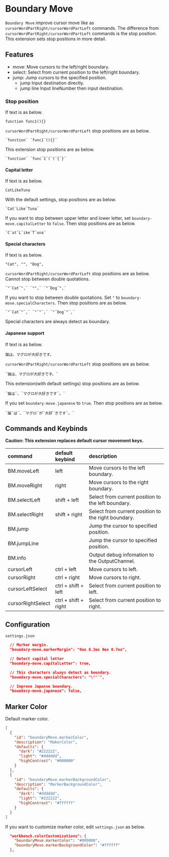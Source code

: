 # Boundary Move

`Boundary Move` improve cursor move like as `cursorWordPartRight/cursorWordPartLeft` commands.
The difference from `cursorWordPartRight/cursorWordPartLeft` commands is the stop position.
This extension sets stop positions in more detail.

## Features

- move: Move cursors to the left/right boundary.
- select: Select from current position to the left/right boundary.
- jump: Jump cursors to the specified position.
  - jump
    Input destination directly.
  - jump line
    Input lineNumber then input destination.

### Stop position

If text is as below.

```
function func1(){}
```

`cursorWordPartRight/cursorWordPartLeft` stop positions are as below.

```
‾function‾ ‾func1‾(){}‾
```

This extension stop positions are as below.

```
‾function‾ ‾func‾1‾(‾)‾{‾}‾
```

#### Capital letter

If text is as below.

```
CatLikeTuna
```

With the default settings, stop positions are as below.

```
‾Cat‾Like‾Tuna‾
```

If you want to stop between upper letter and lower letter, set `boundary-move.capitalLetter` to `false`.
Then stop positions are as below.

```
‾C‾at‾L‾ike‾T‾una‾
```

#### Special characters

If text is as below.

```
"Cat", "", "Dog",
```

`cursorWordPartRight/cursorWordPartLeft` stop positions are as below.
Cannot stop between double quotations.

```
‾"‾Cat‾",‾ ‾"",‾ ‾"‾Dog‾",‾
```

If you want to stop between double quotations.
Set `"` to `boundary-move.specialCharacters`.
Then stop positions are as below.

```
‾"‾Cat‾"‾,‾ ‾"‾"‾,‾ ‾"‾Dog‾"‾,‾
```

Special characters are always detect as boundary.

#### Japanese support

If text is as below.

```
猫は、マグロが大好きです。
```

`cursorWordPartRight/cursorWordPartLeft` stop positions are as below.

```
‾猫は、マグロが大好きです。‾
```

This extension(with default settings) stop positions are as below.

```
‾猫は‾、‾マグロが大好きです‾。‾
```

If you set `boundary-move.japanese` to `true`.
Then stop positions are as below.

```
‾猫‾は‾、‾マグロ‾が‾大好‾きです‾。‾
```

## Commands and Keybinds

**Caution: This extension replaces default cursor movement keys.**

| command           | default keybind      | description                                         |
| :---------------- | :------------------- | :-------------------------------------------------- |
| BM.moveLeft       | left                 | Move cursors to the left boundary.                  |
| BM.moveRight      | right                | Move cursors to the right boundary.                 |
| BM.selectLeft     | shift + left         | Select from current position to the left boundary.  |
| BM.selectRight    | shift + right        | Select from current position to the right boundary. |
| BM.jump           |                      | Jump the cursor to specified position.              |
| BM.jumpLine       |                      | Jump the cursor to specified position.              |
| BM.info           |                      | Output debug infomation to the OutputChannel.       |
| cursorLeft        | ctrl + left          | Move cursors to left.                               |
| cursorRight       | ctrl + right         | Move cursors to right.                              |
| cursorLeftSelect  | ctrl + shift + left  | Select from current position to left.               |
| cursorRightSelect | ctrl + shift + right | Select from current position to right.              |

## Configuration

`settings.json`

```json
  // Marker margin.
  "boundary-move.markerMargin": "0ex 0.3ex 0ex 0.7ex",

  // Detect capital letter
  "boundary-move.capitalLetter": true,

  // This characters always detect as boundary.
  "boundary-move.specialCharacters": "\"'`",

  // Improve Japanse boundary.
  "boundary-move.japanese": false,
```

## Marker Color

Default marker color.

```json
[
  {
    "id": "boundaryMove.markerColor",
    "description": "MakerColor",
    "defaults": {
      "dark": "#222222",
      "light": "#dddddd",
      "highContrast": "#000000"
    }
  },
  {
    "id": "boundaryMove.markerBackgroundColor",
    "description": "MarkerBackgroundColor",
    "defaults": {
      "dark": "#dddddd",
      "light": "#222222",
      "highContrast": "#ffffff"
    }
  }
]
```

If you want to customize marker color, edit `settings.json` as below.

```json
  "workbench.colorCustomizations": {
    "boundaryMove.markerColor": "#000000",
    "boundaryMove.markerBackgroundColor": "#ffffff"
  },
```
